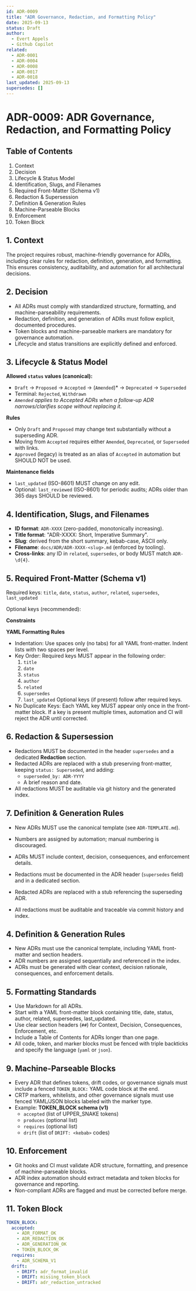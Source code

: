 ```yaml
---
id: ADR-0009
title: "ADR Governance, Redaction, and Formatting Policy"
date: 2025-09-13
status: Draft
author:
  - Evert Appels
  - Github Copilot
related:
  - ADR-0001
  - ADR-0004
  - ADR-0008
  - ADR-0017
  - ADR-0018
last_updated: 2025-09-13
supersedes: []
---
```


# ADR-0009: ADR Governance, Redaction, and Formatting Policy

## Table of Contents
1. Context
2. Decision
3. Lifecycle & Status Model
4. Identification, Slugs, and Filenames
5. Required Front-Matter (Schema v1)
6. Redaction & Supersession
7. Definition & Generation Rules
9. Machine-Parseable Blocks
10. Enforcement
11. Token Block

## 1. Context

The project requires robust, machine-friendly governance for ADRs, including clear rules for redaction, definition, generation, and formatting. This ensures consistency, auditability, and automation for all architectural decisions.

## 2. Decision

- All ADRs must comply with standardized structure, formatting, and machine-parseability requirements.
- Redaction, definition, and generation of ADRs must follow explicit, documented procedures.
- Token blocks and machine-parseable markers are mandatory for governance automation.
 - Lifecycle and status transitions are explicitly defined and enforced.

## 3. Lifecycle & Status Model

**Allowed `status` values (canonical):**

- `Draft` → `Proposed` → `Accepted` → (`Amended`)* → `Deprecated` → `Superseded`
- Terminal: `Rejected`, `Withdrawn`
- *`Amended` applies to Accepted ADRs when a follow-up ADR narrows/clarifies scope without replacing it.*

**Rules**
- Only `Draft` and `Proposed` may change text substantially without a superseding ADR.
- Moving from `Accepted` requires either `Amended`, `Deprecated`, or `Superseded` with links.
- `Approved` (legacy) is treated as an alias of `Accepted` in automation but SHOULD NOT be used.

**Maintenance fields**
- `last_updated` (ISO-8601) MUST change on any edit.
- Optional: `last_reviewed` (ISO-8601) for periodic audits; ADRs older than 365 days SHOULD be reviewed.

## 4. Identification, Slugs, and Filenames

- **ID format**: `ADR-XXXX` (zero-padded, monotonically increasing).
- **Title format**: "ADR-XXXX: Short, Imperative Summary".
- **Slug**: derived from the short summary, kebab-case, ASCII only.
- **Filename**: `docs/ADR/ADR-XXXX-<slug>.md` (enforced by tooling).
- **Cross-links**: any ID in `related`, `supersedes`, or body MUST match `ADR-\d{4}`.

## 5. Required Front-Matter (Schema v1)

Required keys: `title`, `date`, `status`, `author`, `related`, `supersedes`, `last_updated`

Optional keys (recommended):

**Constraints**

**YAML Formatting Rules**
- Indentation: Use spaces only (no tabs) for all YAML front-matter. Indent lists with two spaces per level.
- Key Order: Required keys MUST appear in the following order:
  1. `title`
  2. `date`
  3. `status`
  4. `author`
  5. `related`
  6. `supersedes`
  7. `last_updated`
  Optional keys (if present) follow after required keys.
- No Duplicate Keys: Each YAML key MUST appear only once in the front-matter block. If a key is present multiple times, automation and CI will reject the ADR until corrected.

## 6. Redaction & Supersession

- Redactions MUST be documented in the header `supersedes` and a dedicated **Redaction** section.
- Redacted ADRs are replaced with a stub preserving front-matter, keeping `status: Superseded`, and adding:
  - `superseded_by: ADR-YYYY`
  - A brief reason and date.
- All redactions MUST be auditable via git history and the generated index.

## 7. Definition & Generation Rules

- New ADRs MUST use the canonical template (see `ADR-TEMPLATE.md`).
- Numbers are assigned by automation; manual numbering is discouraged.
- ADRs MUST include context, decision, consequences, and enforcement details.

- Redactions must be documented in the ADR header (`supersedes` field) and in a dedicated section.
- Redacted ADRs are replaced with a stub referencing the superseding ADR.
- All redactions must be auditable and traceable via commit history and index.

## 4. Definition & Generation Rules

- New ADRs must use the canonical template, including YAML front-matter and section headers.
- ADR numbers are assigned sequentially and referenced in the index.
- ADRs must be generated with clear context, decision rationale, consequences, and enforcement details.

## 5. Formatting Standards

- Use Markdown for all ADRs.
- Start with a YAML front-matter block containing title, date, status, author, related, supersedes, last_updated.
- Use clear section headers (`##`) for Context, Decision, Consequences, Enforcement, etc.
- Include a Table of Contents for ADRs longer than one page.
- All code, token, and marker blocks must be fenced with triple backticks and specify the language (`yaml` or `json`).

## 9. Machine-Parseable Blocks

- Every ADR that defines tokens, drift codes, or governance signals must include a fenced `TOKEN_BLOCK:` YAML code block at the end.
- CRTP markers, whitelists, and other governance signals must use fenced YAML/JSON blocks labeled with the marker type.
- Example:
  **TOKEN_BLOCK schema (v1)**
  - `accepted` (list of UPPER_SNAKE tokens)
  - `produces` (optional list)
  - `requires` (optional list)
  - `drift` (list of `DRIFT: <kebab>` codes)

## 10. Enforcement

- Git hooks and CI must validate ADR structure, formatting, and presence of machine-parseable blocks.
- ADR index automation should extract metadata and token blocks for governance and reporting.
- Non-compliant ADRs are flagged and must be corrected before merge.

## 11. Token Block

```yaml
TOKEN_BLOCK:
  accepted:
    - ADR_FORMAT_OK
    - ADR_REDACTION_OK
    - ADR_GENERATION_OK
    - TOKEN_BLOCK_OK
  requires:
    - ADR_SCHEMA_V1
  drift:
    - DRIFT: adr_format_invalid
    - DRIFT: missing_token_block
    - DRIFT: adr_redaction_untracked
```
